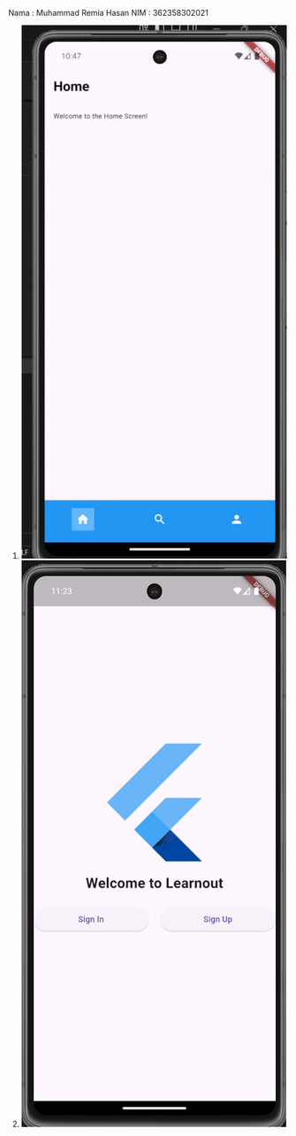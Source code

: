 Nama : Muhammad Remia Hasan
NIM : 362358302021

1. ![membuat screen pada halaman home](image.png)
2. ![membuat screen pada halaman splash](image-1.png)